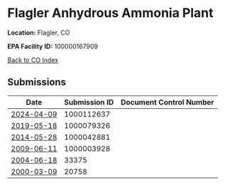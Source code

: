 # Flagler Anhydrous Ammonia Plant

**Location:** Flagler, CO

**EPA Facility ID:** 100000167909

[Back to CO Index](../../index.md)

## Submissions

| Date | Submission ID | Document Control Number |
|------|--------------|-------------------------|
| [2024-04-09](submissions/1000112637.md) | 1000112637 |  |
| [2019-05-18](submissions/1000079326.md) | 1000079326 |  |
| [2014-05-28](submissions/1000042881.md) | 1000042881 |  |
| [2009-06-11](submissions/1000003928.md) | 1000003928 |  |
| [2004-06-18](submissions/33375.md) | 33375 |  |
| [2000-03-09](submissions/20758.md) | 20758 |  |

